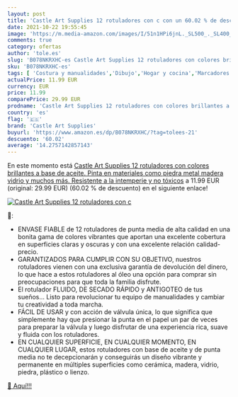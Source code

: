 ```yaml
---
layout: post
title: 'Castle Art Supplies 12 rotuladores con c con un 60.02 % de descuento'
date: 2021-10-22 19:55:45
image: 'https://m.media-amazon.com/images/I/51n1HPi6jnL._SL500_._SL400_.jpg'
comments: true
category: ofertas
author: 'tole.es'
slug: 'B078NKRXHC-es Castle Art Supplies 12 rotuladores con colores brillantes...'
sku: 'B078NKRXHC-es'
tags: [ 'Costura y manualidades','Dibujo','Hogar y cocina','Marcadores','Materiales de dibujo','castle art supplies','rotuladores', ]
actualPrice: 11.99 EUR
currency: EUR
price: 11.99
comparePrice: 29.99 EUR
prodname: 'Castle Art Supplies 12 rotuladores con colores brillantes a base de aceite. Pinta en materiales como piedra  metal  madera  vidrio y muchos más. Resistente a la intemperie y no tóxicos'
country: 'es'
flag: '🇪🇸'
brand: 'Castle Art Supplies'
buyurl: 'https://www.amazon.es/dp/B078NKRXHC/?tag=tolees-21'
descuento: '60.02'
average: '14.2757142857143'
---
```


En este momento está [Castle Art Supplies 12 rotuladores con colores brillantes a base de aceite. Pinta en materiales como piedra  metal  madera  vidrio y muchos más. Resistente a la intemperie y no tóxicos](https://www.amazon.es/dp/B078NKRXHC/?tag=tolees-21) a 11.99 EUR (original: 29.99 EUR) (60.02 %  de descuento) en el siguiente enlace!

[![Castle Art Supplies 12 rotuladores con c](https://m.media-amazon.com/images/I/51n1HPi6jnL._SL500_._SL400_.jpg)](https://www.amazon.es/dp/B078NKRXHC/?tag=tolees-21)

🔎:

- ENVASE FIABLE de 12 rotuladores de punta media de alta calidad en una bonita gama de colores vibrantes que aportan una excelente cobertura en superficies claras y oscuras y con una excelente relación calidad-precio.
- GARANTIZADOS PARA CUMPLIR CON SU OBJETIVO, nuestros rotuladores vienen con una exclusiva garantía de devolución del dinero, lo que hace a estos rotuladores al óleo una opción para comprar sin preocupaciones para que toda la familia disfrute.
- El rotulador FLUIDO, DE SECADO RÁPIDO y ANTIGOTEO de tus sueños... Listo para revolucionar tu equipo de manualidades y cambiar tu creatividad a toda marcha.
- FÁCIL DE USAR y con acción de válvula única, lo que significa que simplemente hay que presionar la punta en el papel un par de veces para preparar la válvula y luego disfrutar de una experiencia rica, suave y fluida con los rotuladores.
- EN CUALQUIER SUPERFICIE, EN CUALQUIER MOMENTO, EN CUALQUIER LUGAR, estos rotuladores con base de aceite y de punta media no te decepcionarán y conseguirás un diseño vibrante y permanente en múltiples superficies como cerámica, madera, vidrio, piedra, plástico o lienzo.

[🛒 Aquí!!!](https://www.amazon.es/dp/B078NKRXHC/?tag=tolees-21)
